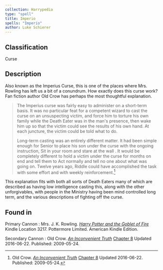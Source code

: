 ```yaml
---
collection: Harrypedia
type: "spell"
title: Imperio
spells: "Imperio"
author: Luke Schierer
---
```


## Classification

Curse

## Description

Also known as the Imperius Curse, this is one of the places where Mrs. Rowling
has left us a bit of a conundrum. How exactly does this curse work? Fan
fiction author Old Crow has perhaps the most thoughtful explanation.

> The Imperius curse was fairly easy to administer on a short-term basis. It
> was no particular feat for a competent wizard to cast the curse on an
> unsuspecting victim, and force him to torture his own family while the Death
> Eater was in the man's presence, then wake him up so that the victim could see
> the results of his own hand. At each juncture, the victim could be told what
> to do.
>
> Long-term casting was an entirely different matter. It had been simple
> enough for Senior to place his son under the curse with the ongoing
> instruction, Sit in your room and stare at the wall . It would be completely
> different to hold a victim under the curse for months on end and tell them to
> Act normally and tell no one about what was going on. Twelve years ago, Riddle
> could have accomplished the task with some effort and with weekly
> reinforcement.[^220924-1]

This explanation fits with both all sorts of Death Eaters many of which are
described as having low intelligence casting this, along with the other
unforgivables, with people in the Ministry having been mind controlled long
term, and the various descriptions of fighting off the curse.

## Found in

Primary Cannon
: Mrs. J. K. Rowling.
_[Harry Potter and the Goblet of Fire](https://www.librarything.com/work/113/book/203684953)_
Kindle Location 3217. Pottermore Limited. American Kindle Edition.

Secondary Cannon
: Old Crow.
_[An Inconvenient Truth](https://www.fanfiction.net/s/5084287)_
[Chapter 8](https://www.fanfiction.net/s/5084287/8/An-Inconvenient-Truth)
Updated 2016-06-22. Published: 2009-05-24.

[^220924-1]: 
    Old Crow.
    _[An Inconvenient Truth](https://www.fanfiction.net/s/5084287)_
    [Chapter 8](https://www.fanfiction.net/s/5084287/8/An-Inconvenient-Truth)
    Updated 2016-06-22. Published: 2009-05-24.
